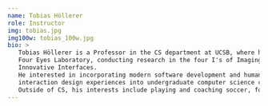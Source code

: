 ```yaml
---
name: Tobias Höllerer
role: Instructor
img: tobias.jpg
img100w: tobias_100w.jpg
bio: >
   Tobias Höllerer is a Professor in the CS department at UCSB, where he joined 2002. He directs the 
   Four Eyes Laboratory, conducting research in the four I's of Imaging, Interaction, and 
   Innovative Interfaces.
   He interested in incorporating modern software development and human-computer 
   interaction design experiences into undergraduate computer science courses.
   Outside of CS, his interests include playing and coaching soccer, food, hiking, and traveling.
---
```


